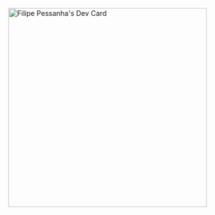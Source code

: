 <a href="https://app.daily.dev/fpessanha"><img src="https://api.daily.dev/devcards/b98a36966ff348479ff4d17c0645c1f2.png?r=jyr" width="400" alt="Filipe Pessanha's Dev Card"/></a>
